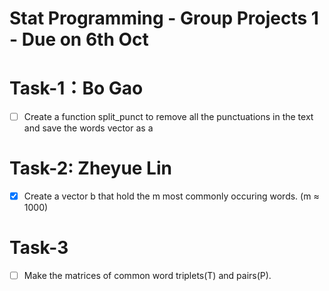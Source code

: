 # Stat Programming - Group Projects 1 - Due on 6th Oct

# Task-1：Bo Gao
- [ ] Create a function split_punct to remove all the punctuations in the text and save the words vector as a

# Task-2: Zheyue Lin
- [x] Create a vector b that hold the m most commonly occuring words. (m ≈ 1000) 

# Task-3
- [ ] Make the matrices of common word triplets(T) and pairs(P).
